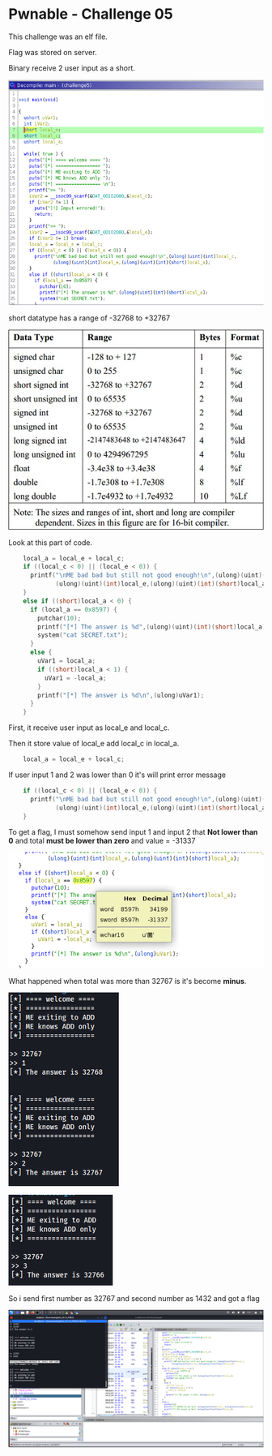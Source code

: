 # Pwnable - Challenge 05

This challenge was an elf file.

Flag was stored on server.

Binary receive 2 user input as a short.

![image-20221003215311857](./pwn-challenge05.assets/image-20221003215311857.png)

short datatype has a range of -32768 to +32767

![Data_Types_in_C](./pwn-challenge05.assets/Data%252BTypes%252Bin%252BC%252BRivisited%252B2.jpg)

Look at this part of code.

```c
    local_a = local_e + local_c;
    if ((local_c < 0) || (local_e < 0)) {
      printf("\nME bad bad but still not good enough!\n",(ulong)(uint)(int)local_c,
             (ulong)(uint)(int)local_e,(ulong)(uint)(int)(short)local_a);
    }
    else if ((short)local_a < 0) {
      if (local_a == 0x8597) {
        putchar(10);
        printf("[*] The answer is %d",(ulong)(uint)(int)(short)local_a);
        system("cat SECRET.txt");
      }
      else {
        uVar1 = local_a;
        if ((short)local_a < 1) {
          uVar1 = -local_a;
        }
        printf("[*] The answer is %d\n",(ulong)uVar1);
      }
    }
```



First, it receive user input as local_e and local_c.

Then it store value of local_e add local_c in local_a.

```c
    local_a = local_e + local_c;
```

If user input 1 and 2 was lower than 0 it's will print error message

```c
    if ((local_c < 0) || (local_e < 0)) {
      printf("\nME bad bad but still not good enough!\n",(ulong)(uint)(int)local_c,
             (ulong)(uint)(int)local_e,(ulong)(uint)(int)(short)local_a);
    }
```

To get a flag, I must somehow send input 1 and input 2 that **Not lower than 0** and total **must be lower than zero** and value = -31337

![image-20221003220517597](./pwn-challenge05.assets/image-20221003220517597.png)

What happened when total was more than 32767 is it's become **minus**.

![image-20221003220908070](./pwn-challenge05.assets/image-20221003220908070.png)

![image-20221003221110975](./pwn-challenge05.assets/image-20221003221110975.png)

So i send first number as 32767 and second number as 1432 and got a flag

![Pasted image 20221001123307](./pwn-challenge05.assets/Pasted%20image%2020221001123307.png)

